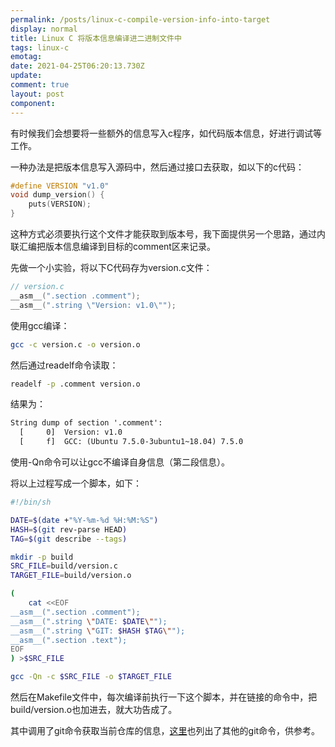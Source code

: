 ```yaml
---
permalink: /posts/linux-c-compile-version-info-into-target
display: normal
title: Linux C 将版本信息编译进二进制文件中
tags: linux-c
emotag: 
date: 2021-04-25T06:20:13.730Z
update: 
comment: true
layout: post
component: 
---
```


有时候我们会想要将一些额外的信息写入c程序，如代码版本信息，好进行调试等工作。

一种办法是把版本信息写入源码中，然后通过接口去获取，如以下的c代码：

```c
#define VERSION "v1.0"
void dump_version() {
    puts(VERSION);
}
```

这种方式必须要执行这个文件才能获取到版本号，我下面提供另一个思路，通过内联汇编把版本信息编译到目标的comment区来记录。

先做一个小实验，将以下C代码存为version.c文件：

```c
// version.c
__asm__(".section .comment");
__asm__(".string \"Version: v1.0\"");
```

使用gcc编译：

```bash
gcc -c version.c -o version.o
```

然后通过readelf命令读取：

```bash
readelf -p .comment version.o
```

结果为：

```txt
String dump of section '.comment':
  [     0]  Version: v1.0
  [     f]  GCC: (Ubuntu 7.5.0-3ubuntu1~18.04) 7.5.0
```

使用-Qn命令可以让gcc不编译自身信息（第二段信息）。

将以上过程写成一个脚本，如下：

```bash
#!/bin/sh

DATE=$(date +"%Y-%m-%d %H:%M:%S")
HASH=$(git rev-parse HEAD)
TAG=$(git describe --tags)

mkdir -p build
SRC_FILE=build/version.c
TARGET_FILE=build/version.o

(
    cat <<EOF
__asm__(".section .comment");
__asm__(".string \"DATE: $DATE\"");
__asm__(".string \"GIT: $HASH $TAG\"");
__asm__(".section .text");
EOF
) >$SRC_FILE

gcc -Qn -c $SRC_FILE -o $TARGET_FILE
```

然后在Makefile文件中，每次编译前执行一下这个脚本，并在链接的命令中，把build/version.o也加进去，就大功告成了。

其中调用了git命令获取当前仓库的信息，[这里](/posts/git-commands#获取信息)也列出了其他的git命令，供参考。
